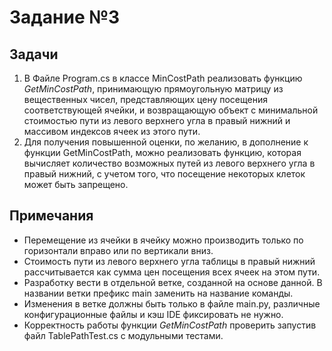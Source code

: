 # Задание №3
## Задачи
1. В Файле Program.cs в классе MinCostPath реализовать функцию *GetMinCostPath*, 
принимающую прямоугольную матрицу из вещественных чисел, представляющих цену 
посещения соответствующей ячейки, и возвращающую объект с минимальной стоимостью 
пути из левого верхнего угла в правый нижний и массивом индексов ячеек из этого 
пути.
2. Для получения повышенной оценки, по желанию, в дополнение к функции
   GetMinCostPath, можно реализовать функцию, которая вычисляет количество
   возможных путей из левого верхнего угла в правый нижний, с учетом того, что
   посещение некоторых клеток может быть запрещено.
## Примечания
- Перемещение из ячейки в ячейку можно производить только по горизонтали вправо
  или по вертикали вниз.
- Стоимость пути из левого верхнего угла таблицы в правый нижний рассчитывается
  как сумма цен посещения всех ячеек на этом пути.
- Разработку вести в отдельной ветке, созданной на основе данной. В названии
  ветки префикс main заменить на название команды.
- Изменения в ветке должны быть только в файле main.py, различные
  конфигурационные файлы и кэш IDE фиксировать не нужно.
- Корректность работы функции *GetMinCostPath* проверить запустив файл
  TablePathTest.cs с модульными тестами.